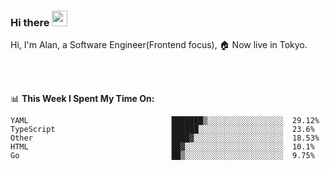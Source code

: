 ### Hi there <img src="https://media.giphy.com/media/hvRJCLFzcasrR4ia7z/giphy.gif" width="25px">

<!-- ![visitors](https://visitor-badge.glitch.me/badge?page_id=dislfyer.dislfyer) -->

Hi, I'm Alan, a Software Engineer(Frontend focus), 🏠 Now live in Tokyo.

<br/>
<br/>

📊 **This Week I Spent My Time On:**


<!--START_SECTION:waka-->

```text
YAML                                ███████▒░░░░░░░░░░░░░░░░░  29.12%
TypeScript                          ██████░░░░░░░░░░░░░░░░░░░  23.6%
Other                               ████▓░░░░░░░░░░░░░░░░░░░░  18.53%
HTML                                ██▓░░░░░░░░░░░░░░░░░░░░░░  10.1%
Go                                  ██▒░░░░░░░░░░░░░░░░░░░░░░  9.75%
```

<!--END_SECTION:waka-->

<!--
**About Me:**
 -->
